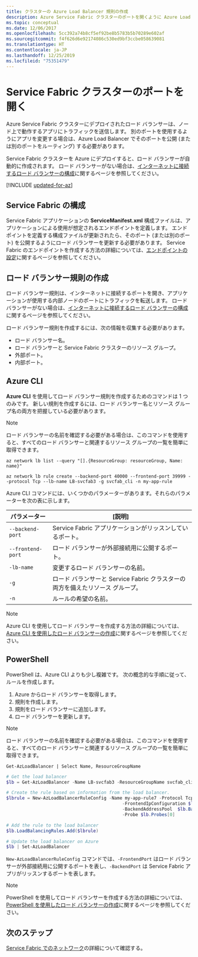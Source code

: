 ```yaml
---
title: クラスターの Azure Load Balancer 規則の作成
description: Azure Service Fabric クラスターのポートを開くように Azure Load Balancer を構成します。
ms.topic: conceptual
ms.date: 12/06/2017
ms.openlocfilehash: 5cc392a74b8cf5ef92be8b5783b5b70289e602af
ms.sourcegitcommit: f4f626d6e92174086c530ed9bf3ccbe058639081
ms.translationtype: HT
ms.contentlocale: ja-JP
ms.lasthandoff: 12/25/2019
ms.locfileid: "75351479"
---
```

# <a name="open-ports-for-a-service-fabric-cluster"></a>Service Fabric クラスターのポートを開く

Azure Service Fabric クラスターにデプロイされたロード バランサーは、ノード上で動作するアプリにトラフィックを送信します。 別のポートを使用するようにアプリを変更する場合は、Azure Load Balancer でそのポートを公開 (または別のポートをルーティング) する必要があります。

Service Fabric クラスターを Azure にデプロイすると、ロード バランサーが自動的に作成されます。 ロード バランサーがない場合は、[インターネットに接続するロード バランサーの構成](../load-balancer/load-balancer-get-started-internet-portal.md)に関するページを参照してください。


[!INCLUDE [updated-for-az](../../includes/updated-for-az.md)]

## <a name="configure-service-fabric"></a>Service Fabric の構成

Service Fabric アプリケーションの **ServiceManifest.xml** 構成ファイルは、アプリケーションによる使用が想定されるエンドポイントを定義します。 エンドポイントを定義する構成ファイルが更新されたら、そのポート (または別のポート) を公開するようにロード バランサーを更新する必要があります。 Service Fabric のエンドポイントを作成する方法の詳細については、[エンドポイントの設定](service-fabric-service-manifest-resources.md)に関するページを参照してください。

## <a name="create-a-load-balancer-rule"></a>ロード バランサー規則の作成

ロード バランサー規則は、インターネットに接続するポートを開き、アプリケーションが使用する内部ノードのポートにトラフィックを転送します。 ロード バランサーがない場合は、[インターネットに接続するロード バランサーの構成](../load-balancer/load-balancer-get-started-internet-portal.md)に関するページを参照してください。

ロード バランサー規則を作成するには、次の情報を収集する必要があります。

- ロード バランサー名。
- ロード バランサーと Service Fabric クラスターのリソース グループ。
- 外部ポート。
- 内部ポート。

## <a name="azure-cli"></a>Azure CLI
**Azure CLI** を使用してロード バランサー規則を作成するためのコマンドは 1 つのみです。 新しい規則を作成するには、ロード バランサー名とリソース グループ名の両方を把握している必要があります。

>[!NOTE]
>ロード バランサーの名前を確認する必要がある場合は、このコマンドを使用すると、すべてのロード バランサーと関連するリソース グループの一覧を簡単に取得できます。
>
>`az network lb list --query "[].{ResourceGroup: resourceGroup, Name: name}"`
>


```azurecli
az network lb rule create --backend-port 40000 --frontend-port 39999 --protocol Tcp --lb-name LB-svcfab3 -g svcfab_cli -n my-app-rule
```

Azure CLI コマンドには、いくつかのパラメーターがあります。それらのパラメーターを次の表に示します。

| パラメーター | [説明] |
| --------- | ----------- |
| `--backend-port`  | Service Fabric アプリケーションがリッスンしているポート。 |
| `--frontend-port` | ロード バランサーが外部接続用に公開するポート。 |
| `-lb-name` | 変更するロード バランサーの名前。 |
| `-g`       | ロード バランサーと Service Fabric クラスターの両方を備えたリソース グループ。 |
| `-n`       | ルールの希望の名前。 |


>[!NOTE]
>Azure CLI を使用してロード バランサーを作成する方法の詳細については、[Azure CLI を使用したロード バランサーの作成](../load-balancer/load-balancer-get-started-internet-arm-cli.md)に関するページを参照してください。

## <a name="powershell"></a>PowerShell

PowerShell は、Azure CLI よりも少し複雑です。 次の概念的な手順に従って、ルールを作成します。

1. Azure からロード バランサーを取得します。
2. 規則を作成します。
3. 規則をロード バランサーに追加します。
4. ロード バランサーを更新します。

>[!NOTE]
>ロード バランサーの名前を確認する必要がある場合は、このコマンドを使用すると、すべてのロード バランサーと関連するリソース グループの一覧を簡単に取得できます。
>
>`Get-AzLoadBalancer | Select Name, ResourceGroupName`

```powershell
# Get the load balancer
$lb = Get-AzLoadBalancer -Name LB-svcfab3 -ResourceGroupName svcfab_cli

# Create the rule based on information from the load balancer.
$lbrule = New-AzLoadBalancerRuleConfig -Name my-app-rule7 -Protocol Tcp -FrontendPort 39990 -BackendPort 40009 `
                                            -FrontendIpConfiguration $lb.FrontendIpConfigurations[0] `
                                            -BackendAddressPool  $lb.BackendAddressPools[0] `
                                            -Probe $lb.Probes[0]

# Add the rule to the load balancer
$lb.LoadBalancingRules.Add($lbrule)

# Update the load balancer on Azure
$lb | Set-AzLoadBalancer
```

`New-AzLoadBalancerRuleConfig` コマンドでは、`-FrontendPort` はロード バランサーが外部接続用に公開するポートを表し、`-BackendPort` は Service Fabric アプリがリッスンするポートを表します。

>[!NOTE]
>PowerShell を使用してロード バランサーを作成する方法の詳細については、[PowerShell を使用したロード バランサーの作成](../load-balancer/load-balancer-get-started-internet-arm-ps.md)に関するページを参照してください。

## <a name="next-steps"></a>次のステップ

[Service Fabric でのネットワーク](service-fabric-patterns-networking.md)の詳細について確認する。
